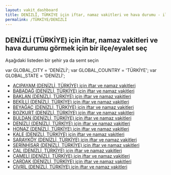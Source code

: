 ```yaml
---
layout: vakit_dashboard
title: DENİZLİ, TÜRKİYE için iftar, namaz vakitleri ve hava durumu - ilçe/eyalet seç
permalink: /TÜRKİYE/DENİZLİ
---
```


## DENİZLİ (TÜRKİYE) için iftar, namaz vakitleri ve hava durumu  görmek için bir ilçe/eyalet seç

Aşağıdaki listeden bir şehir ya da semt seçin



  var GLOBAL_CITY = 'DENİZLİ';
  var GLOBAL_COUNTRY = 'TÜRKİYE';
  var GLOBAL_STATE = 'DENİZLİ';
* [ACIPAYAM (DENİZLİ, TÜRKİYE) için iftar ve namaz vakitleri](/TÜRKİYE/DENİZLİ/ACIPAYAM)
* [BABADAĞ (DENİZLİ, TÜRKİYE) için iftar ve namaz vakitleri](/TÜRKİYE/DENİZLİ/BABADAĞ)
* [BAKLAN (DENİZLİ, TÜRKİYE) için iftar ve namaz vakitleri](/TÜRKİYE/DENİZLİ/BAKLAN)
* [BEKİLLİ (DENİZLİ, TÜRKİYE) için iftar ve namaz vakitleri](/TÜRKİYE/DENİZLİ/BEKİLLİ)
* [BEYAĞAÇ (DENİZLİ, TÜRKİYE) için iftar ve namaz vakitleri](/TÜRKİYE/DENİZLİ/BEYAĞAÇ)
* [BOZKURT (DENİZLİ, TÜRKİYE) için iftar ve namaz vakitleri](/TÜRKİYE/DENİZLİ/BOZKURT)
* [BULDAN (DENİZLİ, TÜRKİYE) için iftar ve namaz vakitleri](/TÜRKİYE/DENİZLİ/BULDAN)
* [DENİZLİ (DENİZLİ, TÜRKİYE) için iftar ve namaz vakitleri](/TÜRKİYE/DENİZLİ/DENİZLİ)
* [HONAZ (DENİZLİ, TÜRKİYE) için iftar ve namaz vakitleri](/TÜRKİYE/DENİZLİ/HONAZ)
* [KALE (DENİZLİ, TÜRKİYE) için iftar ve namaz vakitleri](/TÜRKİYE/DENİZLİ/KALE)
* [SARAYKÖY (DENİZLİ, TÜRKİYE) için iftar ve namaz vakitleri](/TÜRKİYE/DENİZLİ/SARAYKÖY)
* [SERİNHİSAR (DENİZLİ, TÜRKİYE) için iftar ve namaz vakitleri](/TÜRKİYE/DENİZLİ/SERİNHİSAR)
* [ÇAL (DENİZLİ, TÜRKİYE) için iftar ve namaz vakitleri](/TÜRKİYE/DENİZLİ/ÇAL)
* [ÇAMELİ (DENİZLİ, TÜRKİYE) için iftar ve namaz vakitleri](/TÜRKİYE/DENİZLİ/ÇAMELİ)
* [ÇARDAK (DENİZLİ, TÜRKİYE) için iftar ve namaz vakitleri](/TÜRKİYE/DENİZLİ/ÇARDAK)
* [ÇİVRİL (DENİZLİ, TÜRKİYE) için iftar ve namaz vakitleri](/TÜRKİYE/DENİZLİ/ÇİVRİL)
</script>
<script type="text/javascript">